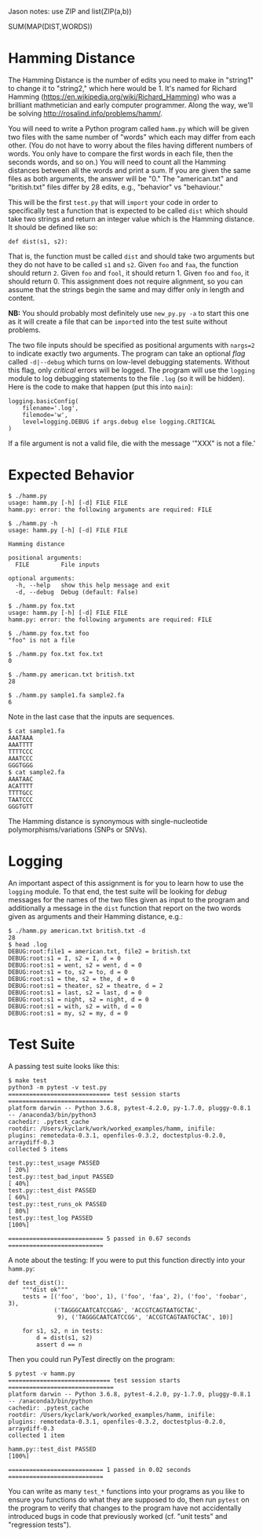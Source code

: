 Jason notes: use ZIP and list(ZIP(a,b))

SUM(MAP(DIST,WORDS))


# Hamming Distance

The Hamming Distance is the number of edits you need to make in "string1" to change it to "string2," which here would be 1. It's named for Richard Hamming (https://en.wikipedia.org/wiki/Richard_Hamming) who was a brilliant mathmetician and early computer programmer. Along the way, we'll be solving http://rosalind.info/problems/hamm/.

You will need to write a Python program called `hamm.py` which will be given two files with the same number of "words" which each may differ from each other. (You do not have to worry about the files having different numbers of words. You only have to compare the first words in each file, then the seconds words, and so on.) You will need to count all the Hamming distances between all the words and print a sum. If you are given the same files as both arguments, the answer will be "0." The "american.txt" and "british.txt" files differ by 28 edits, e.g., "behavior" vs "behaviour."

This will be the first `test.py` that will `import` your code in order to specifically test a function that is expected to be called `dist` which should take two strings and return an integer value which is the Hamming distance. It should be defined like so:

````
def dist(s1, s2):
````

That is, the function must be called `dist` and should take two arguments but they do not have to be called `s1` and `s2`. Given `foo` and `faa`, the function should return `2`. Given `foo` and `fool`, it should return 1. Given `foo` and `foo`, it should return 0. This assignment does not require alignment, so you can assume that the strings begin the same and may differ only in length and content.

**NB:** You should probably most definitely use `new_py.py -a` to start this one as it will create a file that can be `import`ed into the test suite without problems.

The two file inputs should be specified as positional arguments with `nargs=2` to indicate exactly two arguments. The program can take an optional *flag* called `-d|--debug` which turns on low-level debugging statements. Without this flag, only *critical* errors will be logged. The program will use the `logging` module to log debugging statements to the file `.log` (so it will be hidden). Here is the code to make that happen (put this into `main`):

````
logging.basicConfig(
    filename='.log',
    filemode='w',
    level=logging.DEBUG if args.debug else logging.CRITICAL
)
````

If a file argument is not a valid file, die with the message '"XXX" is not a file.'

# Expected Behavior

````
$ ./hamm.py
usage: hamm.py [-h] [-d] FILE FILE
hamm.py: error: the following arguments are required: FILE

$ ./hamm.py -h
usage: hamm.py [-h] [-d] FILE FILE

Hamming distance

positional arguments:
  FILE         File inputs

optional arguments:
  -h, --help   show this help message and exit
  -d, --debug  Debug (default: False)

$ ./hamm.py fox.txt
usage: hamm.py [-h] [-d] FILE FILE
hamm.py: error: the following arguments are required: FILE

$ ./hamm.py fox.txt foo
"foo" is not a file

$ ./hamm.py fox.txt fox.txt
0

$ ./hamm.py american.txt british.txt
28

$ ./hamm.py sample1.fa sample2.fa
6
````

Note in the last case that the inputs are sequences.

````
$ cat sample1.fa
AAATAAA
AAATTTT
TTTTCCC
AAATCCC
GGGTGGG
$ cat sample2.fa
AAATAAC
ACATTTT
TTTTGCC
TAATCCC
GGGTGTT
````

The Hamming distance is synonymous with single-nucleotide polymorphisms/variations (SNPs or SNVs).

# Logging

An important aspect of this assignment is for you to learn how to use the `logging` module. To that end, the test suite will be looking for *debug* messages for the names of the two files given as input to the program and additionally a message in the `dist` function that report on the two words given as arguments and their Hamming distance, e.g.:

````
$ ./hamm.py american.txt british.txt -d
28
$ head .log
DEBUG:root:file1 = american.txt, file2 = british.txt
DEBUG:root:s1 = I, s2 = I, d = 0
DEBUG:root:s1 = went, s2 = went, d = 0
DEBUG:root:s1 = to, s2 = to, d = 0
DEBUG:root:s1 = the, s2 = the, d = 0
DEBUG:root:s1 = theater, s2 = theatre, d = 2
DEBUG:root:s1 = last, s2 = last, d = 0
DEBUG:root:s1 = night, s2 = night, d = 0
DEBUG:root:s1 = with, s2 = with, d = 0
DEBUG:root:s1 = my, s2 = my, d = 0
````

# Test Suite

A passing test suite looks like this:

````
$ make test
python3 -m pytest -v test.py
============================= test session starts ==============================
platform darwin -- Python 3.6.8, pytest-4.2.0, py-1.7.0, pluggy-0.8.1 -- /anaconda3/bin/python3
cachedir: .pytest_cache
rootdir: /Users/kyclark/work/worked_examples/hamm, inifile:
plugins: remotedata-0.3.1, openfiles-0.3.2, doctestplus-0.2.0, arraydiff-0.3
collected 5 items

test.py::test_usage PASSED                                               [ 20%]
test.py::test_bad_input PASSED                                           [ 40%]
test.py::test_dist PASSED                                                [ 60%]
test.py::test_runs_ok PASSED                                             [ 80%]
test.py::test_log PASSED                                                 [100%]

=========================== 5 passed in 0.67 seconds ===========================
````

A note about the testing: If you were to put this function directly into your `hamm.py`:

````
def test_dist():
    """dist ok"""
    tests = [('foo', 'boo', 1), ('foo', 'faa', 2), ('foo', 'foobar', 3),
             ('TAGGGCAATCATCCGAG', 'ACCGTCAGTAATGCTAC',
              9), ('TAGGGCAATCATCCGG', 'ACCGTCAGTAATGCTAC', 10)]

    for s1, s2, n in tests:
        d = dist(s1, s2)
        assert d == n
````

Then you could run PyTest directly on the program:

````
$ pytest -v hamm.py
============================= test session starts ==============================
platform darwin -- Python 3.6.8, pytest-4.2.0, py-1.7.0, pluggy-0.8.1 -- /anaconda3/bin/python
cachedir: .pytest_cache
rootdir: /Users/kyclark/work/worked_examples/hamm, inifile:
plugins: remotedata-0.3.1, openfiles-0.3.2, doctestplus-0.2.0, arraydiff-0.3
collected 1 item

hamm.py::test_dist PASSED                                                [100%]

=========================== 1 passed in 0.02 seconds ===========================
````

You can write as many `test_*` functions into your programs as you like to ensure you functions do what they are supposed to do, then run `pytest` on the program to verify that changes to the program have not accidentally introduced bugs in code that previously worked (cf. "unit tests" and "regression tests").
